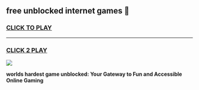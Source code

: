 
## free unblocked internet games 👋
<h3>
<a href="https://premium.freeplayer.one?title=free_unblocked_internet_games&ref=13F">CLICK TO PLAY</a></h3>
<hr>

<h3>
<a href="https://premium.freeplayer.one?title=free_unblocked_internet_games&ref=13F">CLICK 2 PLAY</a>
  
</h3>

<a href="https://premium.freeplayer.one?title=free_unblocked_internet_games&ref=12F/"><img src="https://clearcache.store/games.png"></a>


**worlds hardest game unblocked: Your Gateway to Fun and Accessible Online Gaming**
